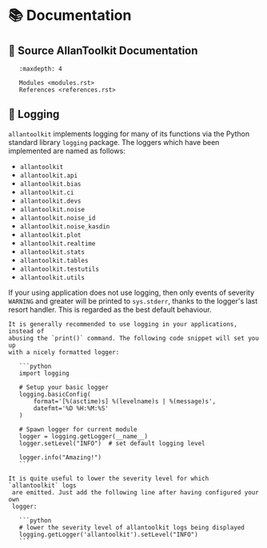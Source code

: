 # 📚 Documentation

## 📔 Source AllanToolkit Documentation

```{toctree}
   :maxdepth: 4

   Modules <modules.rst>
   References <references.rst>
```

## 📃 Logging
`allantoolkit` implements logging for many of its functions via the Python standard
 library `logging` package. The loggers which have been implemented are
  named as follows:
  
  - `allantoolkit`
  - `allantoolkit.api`
  - `allantoolkit.bias`
  - `allantoolkit.ci` 
  - `allantoolkit.devs`
  - `allantoolkit.noise`
  - `allantoolkit.noise_id`
  - `allantoolkit.noise_kasdin` 
  - `allantoolkit.plot` 
  - `allantoolkit.realtime` 
  - `allantoolkit.stats`
  - `allantoolkit.tables`
  - `allantoolkit.testutils`
  - `allantoolkit.utils` 

If your using application does not use logging, then only events of severity
 `WARNING` and greater will be printed to `sys.stderr`, thanks to the
  logger's last resort handler. This is regarded as the best default behaviour.

````{note}
It is generally recommended to use logging in your applications, instead of 
abusing the `print()` command. The following code snippet will set you up 
with a nicely formatted logger:

   ```python
   import logging
    
   # Setup your basic logger
   logging.basicConfig(
       format='[%(asctime)s] %(levelname)s | %(message)s',
       datefmt='%D %H:%M:%S'
   )
   
   # Spawn logger for current module 
   logger = logging.getLogger(__name__)  
   logger.setLevel("INFO")  # set default logging level
   
   logger.info("Amazing!")
   ```

````

````{tip}
It is quite useful to lower the severity level for which `allantoolkit` logs
 are emitted. Just add the following line after having configured your own 
 logger:

   ```python
   # lower the severity level of allantoolkit logs being displayed
   logging.getLogger('allantoolkit').setLevel("INFO")
   ```

````